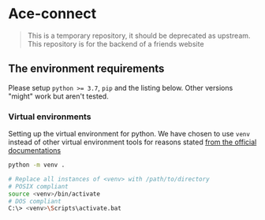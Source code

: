 # Ace-connect

> This is a temporary repository, it should be deprecated as upstream. This repository is for the backend of a friends website

## The environment requirements

Please setup `python >= 3.7`, `pip` and the listing below. Other versions "might" work but aren't tested.

### Virtual environments

Setting up the virtual environment for python. We have chosen to use `venv` instead of other virtual environment tools for reasons stated [from the official documentations](https://docs.python.org/3/library/venv.html)  

```bash
python -m venv .

# Replace all instances of <venv> with /path/to/directory
# POSIX compliant
source <venv>/bin/activate
# DOS compliant
C:\> <venv>\Scripts\activate.bat
```
